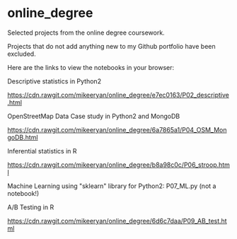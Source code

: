 # online_degree
Selected projects from the online degree coursework. 

Projects that do not add anything new to my Github portfolio have been excluded.

Here are the links to view the notebooks in your browser: 

Descriptive statistics in Python2

https://cdn.rawgit.com/mikeeryan/online_degree/e7ec0163/P02_descriptive.html

OpenStreetMap Data Case study in Python2 and MongoDB

https://cdn.rawgit.com/mikeeryan/online_degree/6a7865a1/P04_OSM_MongoDB.html

Inferential statistics in R

https://cdn.rawgit.com/mikeeryan/online_degree/b8a98c0c/P06_stroop.html

Machine Learning using "sklearn" library for Python2: P07_ML.py (not a notebook!)

A/B Testing in R

https://cdn.rawgit.com/mikeeryan/online_degree/6d6c7daa/P09_AB_test.html
